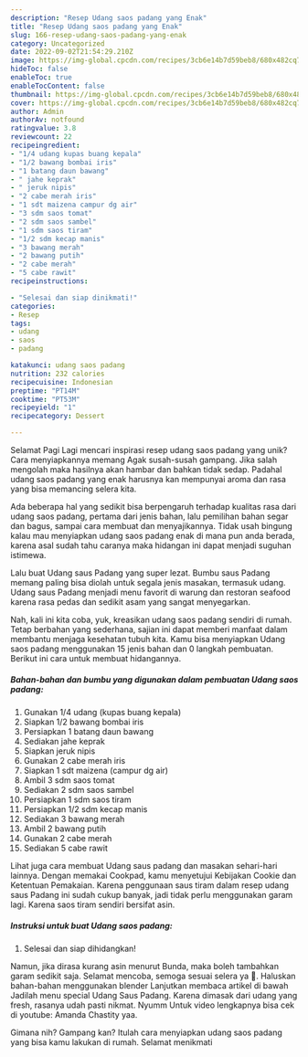 ```yaml
---
description: "Resep Udang saos padang yang Enak"
title: "Resep Udang saos padang yang Enak"
slug: 166-resep-udang-saos-padang-yang-enak
category: Uncategorized
date: 2022-09-02T21:54:29.210Z
image: https://img-global.cpcdn.com/recipes/3cb6e14b7d59beb8/680x482cq70/udang-saos-padang-foto-resep-utama.jpg
hideToc: false
enableToc: true
enableTocContent: false
thumbnail: https://img-global.cpcdn.com/recipes/3cb6e14b7d59beb8/680x482cq70/udang-saos-padang-foto-resep-utama.jpg
cover: https://img-global.cpcdn.com/recipes/3cb6e14b7d59beb8/680x482cq70/udang-saos-padang-foto-resep-utama.jpg
author: Admin
authorAv: notfound
ratingvalue: 3.8
reviewcount: 22
recipeingredient:
- "1/4 udang kupas buang kepala"
- "1/2 bawang bombai iris"
- "1 batang daun bawang"
- " jahe keprak"
- " jeruk nipis"
- "2 cabe merah iris"
- "1 sdt maizena campur dg air"
- "3 sdm saos tomat"
- "2 sdm saos sambel"
- "1 sdm saos tiram"
- "1/2 sdm kecap manis"
- "3 bawang merah"
- "2 bawang putih"
- "2 cabe merah"
- "5 cabe rawit"
recipeinstructions:

- "Selesai dan siap dinikmati!"
categories:
- Resep
tags:
- udang
- saos
- padang

katakunci: udang saos padang 
nutrition: 232 calories
recipecuisine: Indonesian
preptime: "PT14M"
cooktime: "PT53M"
recipeyield: "1"
recipecategory: Dessert

---
```



Selamat Pagi Lagi mencari inspirasi resep udang saos padang yang unik? Cara menyiapkannya memang Agak susah-susah gampang. Jika salah mengolah maka hasilnya akan hambar dan bahkan tidak sedap. Padahal udang saos padang yang enak harusnya kan mempunyai aroma dan rasa yang bisa memancing selera kita.


Ada beberapa hal yang sedikit bisa berpengaruh terhadap kualitas rasa dari udang saos padang, pertama dari jenis bahan, lalu pemilihan bahan segar dan bagus, sampai cara membuat dan menyajikannya. Tidak usah bingung kalau mau menyiapkan udang saos padang enak di mana pun anda berada, karena asal sudah tahu caranya maka hidangan ini dapat menjadi suguhan istimewa.

Lalu buat Udang saus Padang yang super lezat. Bumbu saus Padang memang paling bisa diolah untuk segala jenis masakan, termasuk udang. Udang saus Padang menjadi menu favorit di warung dan restoran seafood karena rasa pedas dan sedikit asam yang sangat menyegarkan.


Nah, kali ini kita coba, yuk, kreasikan udang saos padang sendiri di rumah. Tetap berbahan yang sederhana, sajian ini dapat memberi manfaat dalam membantu menjaga kesehatan tubuh kita. Kamu bisa menyiapkan Udang saos padang menggunakan 15 jenis bahan dan 0 langkah pembuatan. Berikut ini cara untuk membuat hidangannya.

<!--inarticleads1-->

##### Bahan-bahan dan bumbu yang digunakan dalam pembuatan Udang saos padang:

1. Gunakan 1/4 udang (kupas buang kepala)
1. Siapkan 1/2 bawang bombai iris
1. Persiapkan 1 batang daun bawang
1. Sediakan  jahe keprak
1. Siapkan  jeruk nipis
1. Gunakan 2 cabe merah iris
1. Siapkan 1 sdt maizena (campur dg air)
1. Ambil 3 sdm saos tomat
1. Sediakan 2 sdm saos sambel
1. Persiapkan 1 sdm saos tiram
1. Persiapkan 1/2 sdm kecap manis
1. Sediakan 3 bawang merah
1. Ambil 2 bawang putih
1. Gunakan 2 cabe merah
1. Sediakan 5 cabe rawit


Lihat juga cara membuat Udang saus padang dan masakan sehari-hari lainnya. Dengan memakai Cookpad, kamu menyetujui Kebijakan Cookie dan Ketentuan Pemakaian. Karena penggunaan saus tiram dalam resep udang saus Padang ini sudah cukup banyak, jadi tidak perlu menggunakan garam lagi. Karena saos tiram sendiri bersifat asin. 

<!--inarticleads2-->

##### Instruksi untuk buat Udang saos padang:


1. Selesai dan siap dihidangkan!

Namun, jika dirasa kurang asin menurut Bunda, maka boleh tambahkan garam sedikit saja. Selamat mencoba, semoga sesuai selera ya 🙂. Haluskan bahan-bahan menggunakan blender Lanjutkan membaca artikel di bawah Jadilah menu special Udang Saus Padang. Karena dimasak dari udang yang fresh, rasanya udah pasti nikmat. Nyumm Untuk video lengkapnya bisa cek di youtube: Amanda Chastity yaa. 

Gimana nih? Gampang kan? Itulah cara menyiapkan udang saos padang yang bisa kamu lakukan di rumah. Selamat menikmati

